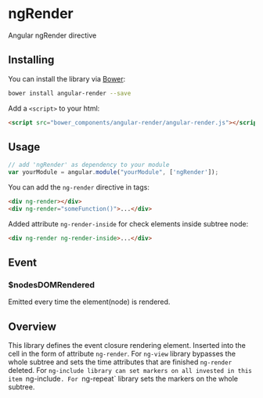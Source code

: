 ngRender
=======

Angular ngRender directive


## Installing

You can install the library via [Bower](http://bower.io/):

```sh
bower install angular-render --save
```

Add a `<script>` to your html:

```html
<script src="bower_components/angular-render/angular-render.js"></script>
```

## Usage

```js
// add 'ngRender' as dependency to your module
var yourModule = angular.module("yourModule", ['ngRender']);
```

You can add the `ng-render` directive in tags:
```html
<div ng-render></div>
<div ng-render="someFunction()">...</div>
````

Added attribute `ng-render-inside` for check elements inside subtree node:
```html
<div ng-render ng-render-inside>...</div>
````

## Event

### $nodesDOMRendered

Emitted every time the element(node) is rendered.

## Overview

This library defines the event closure rendering element. Inserted into the cell in the form of attribute `ng-render`. 
For `ng-view` library bypasses the whole subtree and sets the time attributes that are finished `ng-render` deleted.
For `ng-include library can set markers on all invested in this item `ng-include`.
For `ng-repeat` library sets the markers on the whole subtree.
